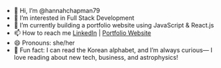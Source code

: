 - 👋 Hi, I’m @hannahchapman79
- 👀 I’m interested in Full Stack Development
- 🌱 I’m currently building a portfolio website using JavaScript & React.js
- 📫 How to reach me [LinkedIn](https://www.linkedin.com/in/hannah-chapman-13360097/) | [Portfolio Website](https://hannahchapman.netlify.app/)
- 😄 Pronouns: she/her
- 🚀 Fun fact: I can read the Korean alphabet, and I’m always curious— I love reading about new tech, business, and astrophysics!

